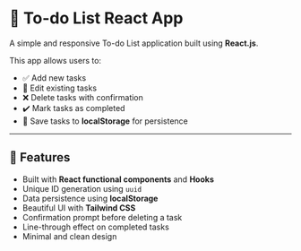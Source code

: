 # 📝 To-do List React App

A simple and responsive To-do List application built using **React.js**.

This app allows users to:

- ✅ Add new tasks  
- 📝 Edit existing tasks  
- ❌ Delete tasks with confirmation  
- ✔️ Mark tasks as completed  
- 💾 Save tasks to **localStorage** for persistence

---

## 🔧 Features

- Built with **React functional components** and **Hooks**
- Unique ID generation using `uuid`
- Data persistence using **localStorage**
- Beautiful UI with **Tailwind CSS**
- Confirmation prompt before deleting a task
- Line-through effect on completed tasks
- Minimal and clean design

